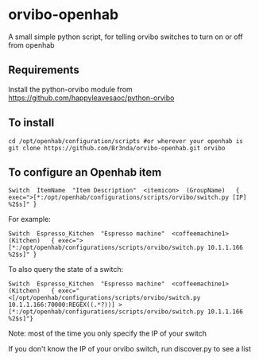 # orvibo-openhab
A small simple python script, for telling orvibo switches to turn on or off from openhab

## Requirements

Install the python-orvibo module from https://github.com/happyleavesaoc/python-orvibo


## To install

```
cd /opt/openhab/configuration/scripts #or wherever your openhab is
git clone https://github.com/Br3nda/orvibo-openhab.git orvibo
```

## To configure an Openhab item
```
Switch  ItemName  "Item Description"  <itemicon>  (GroupName)   { exec=">[*:/opt/openhab/configurations/scripts/orvibo/switch.py [IP] %2$s]" }
```

For example:
```
Switch  Espresso_Kitchen  "Espresso machine"  <coffeemachine1>  (Kitchen)   { exec=">[*:/opt/openhab/configurations/scripts/orvibo/switch.py 10.1.1.166 %2$s]" }
```

To also query the state of a switch:

```
Switch  Espresso_Kitchen  "Espresso machine"  <coffeemachine1>  (Kitchen)   { exec="<[/opt/openhab/configurations/scripts/orvibo/switch.py 10.1.1.166:70000:REGEX((.*?))] >[*:/opt/openhab/configurations/scripts/orvibo/switch.py 10.1.1.166 %2$s]"}
```

Note: most of the time you only specify the IP of your switch

If you don't know the IP of your orvibo switch, run discover.py to see a list 



